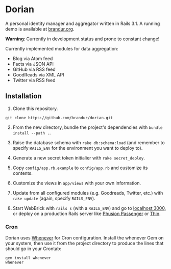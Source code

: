 Dorian
======

A personal identity manager and aggregator written in Rails 3.1. A running demo is available at [brandur.org](http://brandur.org).

**Warning**: Currently in development status and prone to constant change!

Currently implemented modules for data aggregation:

* Blog via Atom feed
* Facts via JSON API
* GitHub via RSS feed
* GoodReads via XML API
* Twitter via RSS feed

Installation
------------

1. Clone this repository.

```
git clone https://github.com/brandur/dorian.git
```

2. From the new directory, bundle the project's dependencies with `bundle install --path .`.

3. Raise the database schema with `rake db:schema:load` (and remember to specify `RAILS_ENV` for the environment you want to deploy to).

3. Generate a new secret token initialier with `rake secret_deploy`.

4. Copy `config/app.rb.example` to `config/app.rb` and customize its contents.

5. Customize the views in `app/views` with your own information.

6. Update from all configured modules (e.g. Goodreads, Twitter, etc.) with `rake update` (again, specify `RAILS_ENV`).

7. Start WebBrick with `rails s` (with a `RAILS_ENV`) and go to [localhost:3000](http://localhost:3000), or deploy on a production Rails server like [Phusion Passenger](http://www.modrails.com/) or [Thin](http://code.macournoyer.com/thin/).

### Cron

Dorian uses [Whenever](https://github.com/javan/whenever) for Cron configuration. Install the whenever Gem on your system, then use it from the project directory to produce the lines that should go in your Crontab:

```
gem install whenever
whenever
```

